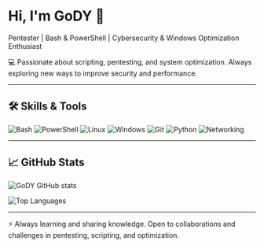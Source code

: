 # Hi, I'm GoDY 👋

Pentester | Bash & PowerShell | Cybersecurity & Windows Optimization Enthusiast  

💻 Passionate about scripting, pentesting, and system optimization. Always exploring new ways to improve security and performance.  

---

## 🛠️ Skills & Tools

![Bash](https://img.shields.io/badge/Bash-Scripting-4EAA25?logo=gnu-bash&logoColor=white)
![PowerShell](https://img.shields.io/badge/PowerShell-5.1+-blue?logo=powershell&logoColor=white)
![Linux](https://img.shields.io/badge/Linux-Kernel-000000?logo=linux&logoColor=white)
![Windows](https://img.shields.io/badge/Windows-10|11-0078D6?logo=windows&logoColor=white)
![Git](https://img.shields.io/badge/Git-FF0000?logo=git&logoColor=white)
![Python](https://img.shields.io/badge/Python-3+-3776AB?logo=python&logoColor=white)
![Networking](https://img.shields.io/badge/Networking-808080?logo=none)

---

## 📈 GitHub Stats

![GoDY GitHub stats](https://github-readme-stats.vercel.app/api?username=GoDY4u&show_icons=true&theme=radical&hide_title=true)

![Top Languages](https://github-readme-stats.vercel.app/api/top-langs/?username=GoDY4u&layout=compact&theme=radical)

---

⚡ Always learning and sharing knowledge. Open to collaborations and challenges in pentesting, scripting, and optimization.
